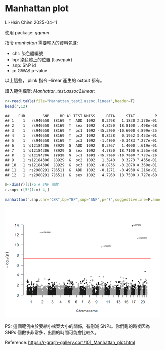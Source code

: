 Manhattan plot
================
Li-Hsin Chien
2025-04-11

使用 package: *qqman*

指令 *manhattan* 需要輸入的資料包含:

- chr: 染色體編號
- bp: 染色體上的位置 (basepair)
- snp: SNP id
- p: GWAS p-value

以上這些， plink 指令 –linear 產生的 output 都有。

讀入範例檔案: *Manhattan_test.assoc2.linear*:

``` r
r<-read.table(file="Manhattan_test2.assoc.linear",header=T)
head(r,12)
```

    ##    CHR        SNP     BP A1 TEST NMISS     BETA     STAT         P
    ## 1    1   rs940550  88169  T  ADD  1092   0.2598   1.1830 2.370e-01
    ## 2    1   rs940550  88169  T  sex  1092   4.8150  18.8100 1.498e-68
    ## 3    1   rs940550  88169  T  pc1  1092 -45.3900 -10.6000 4.899e-25
    ## 4    1   rs940550  88169  T  pc2  1092   0.8538   0.1952 8.453e-01
    ## 5    1   rs940550  88169  T  pc3  1092  -1.4800  -0.3483 7.277e-01
    ## 6    1 rs12184306  98929  G  ADD  1092   0.3967   1.4000 1.619e-01
    ## 7    1 rs12184306  98929  G  sex  1092   4.7850  18.7100 6.355e-68
    ## 8    1 rs12184306  98929  G  pc1  1092 -45.7000 -10.7900 7.733e-26
    ## 9    1 rs12184306  98929  G  pc2  1092   1.3940   0.3273 7.435e-01
    ## 10   1 rs12184306  98929  G  pc3  1092  -0.8736  -0.2070 8.360e-01
    ## 11   1  rs2980291 796511  G  ADD  1092  -0.1971  -0.4938 6.216e-01
    ## 12   1  rs2980291 796511  G  sex  1092   4.7960  18.7500 3.727e-68

``` r
m<-dim(r)[1]/5 # SNP 個數
r.snp<-r[5*(1:m)-4,]

manhattan(r.snp,chr="CHR",bp="BP",snp="SNP",p="P",suggestiveline=F,annotatePval = 5*10^-8)
```

![](ManhattanPlot_files/figure-gfm/unnamed-chunk-1-1.png)<!-- -->

PS: 這個範例由於要縮小檔案大小的關係，有刪減 SNPs。你們跑的時候因為 SNPs
個數多非常多，出圖的時間可能會比較久。

Reference: <https://r-graph-gallery.com/101_Manhattan_plot.html>
